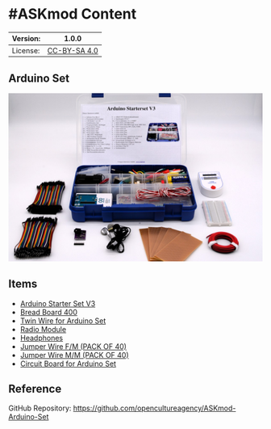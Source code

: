 # #ASKmod Content

| Version: | 1.0.0        |
| -------- | ------------ |
| License: | [CC-BY-SA 4.0](LICENSE.md) |

## Arduino Set

![#ASKmod Arduino Set](images/ASKmod-Arduino-Set.jpg)

## Items

- [Arduino Starter Set V3](https://askotec.openculture.agency/product/arduino-starter-set-v3/)
- [Bread Board 400](https://askotec.openculture.agency/product/bread-board/)
- [Twin Wire for Arduino Set](https://askotec.openculture.agency/product/twin-wires/)
- [Radio Module](https://askotec.openculture.agency/product/radio-set/)
- [Headphones](https://askotec.openculture.agency/product/headphones/)
- [Jumper Wire F/M (PACK OF 40)](https://askotec.openculture.agency/product/jumper-wire-f-m-pack-of-40/)
- [Jumper Wire M/M (PACK OF 40)](https://askotec.openculture.agency/product/jumper-wire-m-m-pack-of-40/)
- [Circuit Board for Arduino Set](https://askotec.openculture.agency/product/circuit-board/)

## Reference

GitHub Repository: https://github.com/opencultureagency/ASKmod-Arduino-Set